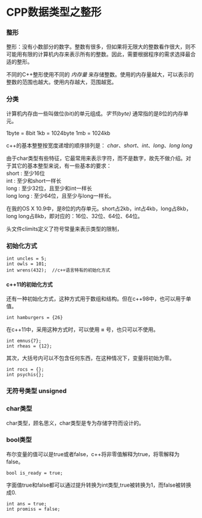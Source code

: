 # CPP数据类型之整形

### 整形

整形：没有小数部分的数字。整数有很多，但如果将无限大的整数看作很大，则不可能用有限的计算机内存来表示所有的整数。因此，需要根据程序的需求选择最合适的整形。

不同的C++整形使用不同的 *内存量* 来存储整数。使用的内存量越大，可以表示的整数的范围也越大。使用内存越大，范围越宽。

### 分类

计算机内存由一些叫做位(bit)的单元组成。*字节(byte)* 通常指的是8位的内存单元。

1byte = 8bit
1kb = 1024byte
1mb = 1024kb

c++的基本整整按宽度递增的顺序排列是：
*char*、*short*、*int*、*long*、*long long*

由于char类型有些特征，它最常用来表示字符，而不是数字，故先不做介绍。对于其它的基本整型来说，有一些基本的要求：  
short : 至少16位  
int : 至少和short一样长  
long : 至少32位，且至少和int一样长  
long long : 至少64位，且至少与long一样长。  

在我的OS X 10.9中，是8位的内存单元。short占2kb，int占4kb，long占8kb，long long占8kb，即对应的：16位、32位、64位、64位。

头文件climits定义了符号常量来表示类型的限制，

### 初始化方式

```
int uncles = 5;  
int owls = 101;  
int wrens(432);  //c++语言特有的初始化方式
```

#### c++11的初始化方式

还有一种初始化方式，这种方式用于数组和结构。但在c++98中，也可以用于单值。
```
int hamburgers = {26}
```
在c++11中，采用这种方式时，可以使用 **=** 号，也只可以不使用。
```
int emnus{7};
int rheas = {12};
```
其次，大括号内可以不包含任何东西，在这种情况下，变量将初始为零。
```
int rocs = {};
int psychis{};
```

### 无符号类型 unsigned

### char类型

char类型，顾名思义，char类型是专为存储字符而设计的。

### bool类型

布尔变量的值可以是true或者false，c++将非零值解释为true，将零解释为false。
```
bool is_ready = true;
```
字面值true和false都可以通过提升转换为int类型,true被转换为1，而false被转换成0.
```
int ans = true;
int promiss = false;
```





